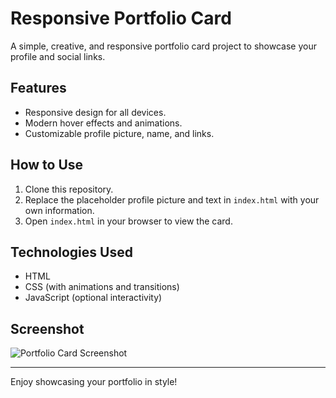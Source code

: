 # Responsive Portfolio Card

A simple, creative, and responsive portfolio card project to showcase your profile and social links.

## Features
- Responsive design for all devices.
- Modern hover effects and animations.
- Customizable profile picture, name, and links.

## How to Use
1. Clone this repository.
2. Replace the placeholder profile picture and text in `index.html` with your own information.
3. Open `index.html` in your browser to view the card.

## Technologies Used
- HTML
- CSS (with animations and transitions)
- JavaScript (optional interactivity)

## Screenshot
![Portfolio Card Screenshot](https://via.placeholder.com/500x300)

---

Enjoy showcasing your portfolio in style!
